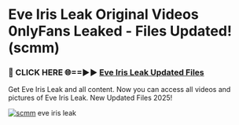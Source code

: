 # Eve Iris Leak Original Videos 0nlyFans Leaked - Files Updated! (scmm)

<h3>🔴 CLICK HERE 🌐==►► <a href="https://best4dudes.click/HH4t6V" rel="nofollow">Eve Iris Leak Updated Files</a></h3>

Get Eve Iris Leak and all content. Now you can access all videos and pictures of Eve Iris Leak. New Updated Files 2025!

[![scmm](https://github.com/user-attachments/assets/8c521d6e-e6e3-4a75-9320-d58ab9d79d5b)](https://best4dudes.click/HH4t6V)
eve iris leak